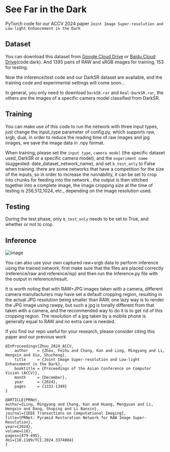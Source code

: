 # See Far in the Dark

PyTorch code for our ACCV 2024 paper `Joint Image Super-resolution and Low-light Enhancement in the Dark`

## Dataset

You can download this dataset from [Google Cloud Drive](https://drive.google.com/drive/folders/1i68Vs-l21UtOMIsVlXnVoxvFKVqrLyKb?usp=sharing) or [Baidu Cloud Drive](https://pan.baidu.com/s/1RN9p_WBPL6Sh8FU6Go8qvg?pwd=dark)(code:dark). And 1395 pairs of RAW and sRGB images for training, 153 for testing. 

Now the inference/test code and our DarkSR dataset are available, and the training code and experimental settings will come soon...

In general, you only need to download `DarkSR.rar` and `Real-DarkSR.rar`, the others are the images of a specific camera model classified from DarkSR.


## Training

You can make use of this code to run the network with three input types, just change the input_type parameter of config.py, which supports raw, srgb, dual, in order to reduce the reading time of raw images and jpg images, we save the image data in .npy format.


When training, please set the `input type`, `camera model` (the specific dataset used, DarkSR or a specific camera model), and the `experiment name` (suggested: date_dataset_network_name), and set `b_test_only` to False when training. there are some networks that have a competition for the size of the inputs, so in order to increase the runnability, it can be set to crop into chunks for feeding into the network , the output is then stitched together into a complete image, the image cropping size at the time of testing is 256,512,1024, etc., depending on the image resolution used.

## Testing

During the test phase, only `b_test_only` needs to be set to True, and whether or not to crop.

## Inference

![image](https://github.com/user-attachments/assets/d07207d4-e222-4d34-8593-9f672fcbdcd2)


You can also use your own captured raw+srgb data to perform inference using the trained network, first make sure that the files are placed correctly (reference/raw and reference/isp) and then run the Inference.py file with the output in reference/result.

It is worth noting that with RAW+JPG images taken with a camera, different camera manufacturers may have set a default cropping region, resulting in the actual JPG resolution being smaller than RAW, one lazy way is to render the JPG image using rawpy, but such a jpg is tonally different from that taken with a camera, and the recommended way to do it is to get rid of this cropping region. The resolution of a jpg taken by a mobile phone is generally equal to RAW and no extra care is needed.

If you find our repo useful for your research, please consider citing this paper and our previous work

```
@InProceedings{Zhou_2024_ACCV,
    author    = {Zhou, Feihu and Chang, Kan and Ling, Mingyang and Li, Hengxin and Xia, Shucheng},
    title     = {Joint Image Super-resolution and Low-light Enhancement in the Dark},
    booktitle = {Proceedings of the Asian Conference on Computer Vision (ACCV)},
    month     = {December},
    year      = {2024},
    pages     = {1332-1349}
}
```

```
@ARTICLE{PRNet,
author={Ling, Mingyang and Chang, Kan and Huang, Mengyuan and Li, Hengxin and Dang, Shuping and Li Baoxin},
journal={IEEE Transactions on Computational Imaging},
title={PRNet: Pyramid Restoration Network for RAW Image Super-Resolution},
year={2024},
volume={10},
pages={479-495},
doi={10.1109/TCI.2024.3374084}
}
```


